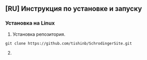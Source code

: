 ## [RU] Инструкция по установке и запуску
### Установка на Linux
1. Установка репозитория.
```
git clone https://github.com/tishinb/SchrodingerSite.git
```
2.
